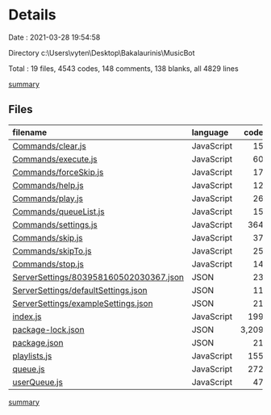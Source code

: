 # Details

Date : 2021-03-28 19:54:58

Directory c:\Users\vyten\Desktop\Bakalaurinis\MusicBot

Total : 19 files,  4543 codes, 148 comments, 138 blanks, all 4829 lines

[summary](results.md)

## Files
| filename | language | code | comment | blank | total |
| :--- | :--- | ---: | ---: | ---: | ---: |
| [Commands/clear.js](/Commands/clear.js) | JavaScript | 15 | 5 | 4 | 24 |
| [Commands/execute.js](/Commands/execute.js) | JavaScript | 60 | 5 | 10 | 75 |
| [Commands/forceSkip.js](/Commands/forceSkip.js) | JavaScript | 17 | 5 | 4 | 26 |
| [Commands/help.js](/Commands/help.js) | JavaScript | 12 | 5 | 2 | 19 |
| [Commands/play.js](/Commands/play.js) | JavaScript | 26 | 34 | 6 | 66 |
| [Commands/queueList.js](/Commands/queueList.js) | JavaScript | 15 | 5 | 4 | 24 |
| [Commands/settings.js](/Commands/settings.js) | JavaScript | 364 | 49 | 33 | 446 |
| [Commands/skip.js](/Commands/skip.js) | JavaScript | 37 | 5 | 6 | 48 |
| [Commands/skipTo.js](/Commands/skipTo.js) | JavaScript | 25 | 5 | 7 | 37 |
| [Commands/stop.js](/Commands/stop.js) | JavaScript | 14 | 5 | 2 | 21 |
| [ServerSettings/803958160502030367.json](/ServerSettings/803958160502030367.json) | JSON | 23 | 0 | 0 | 23 |
| [ServerSettings/defaultSettings.json](/ServerSettings/defaultSettings.json) | JSON | 11 | 0 | 0 | 11 |
| [ServerSettings/exampleSettings.json](/ServerSettings/exampleSettings.json) | JSON | 21 | 0 | 0 | 21 |
| [index.js](/index.js) | JavaScript | 199 | 2 | 16 | 217 |
| [package-lock.json](/package-lock.json) | JSON | 3,209 | 0 | 1 | 3,210 |
| [package.json](/package.json) | JSON | 21 | 0 | 1 | 22 |
| [playlists.js](/playlists.js) | JavaScript | 155 | 3 | 9 | 167 |
| [queue.js](/queue.js) | JavaScript | 272 | 20 | 26 | 318 |
| [userQueue.js](/userQueue.js) | JavaScript | 47 | 0 | 7 | 54 |

[summary](results.md)